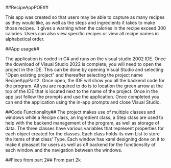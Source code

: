 ##RecipeAppPOE##

This app was created so that users may be able to capture as many recipes as they would like, as well as the steps and ingredients it takes to make those recipes. It gives a warning when the calories in the recipe exceed 300 calories. Users can also view specific recipes or view all recipe names in alphabetical order.

##App usage##

The application is coded in C# and runs on the visual studio 2002 IDE. Once the download of Visual Studio 2022 is complete, you will need to open the project in the IDE. This can be done by opening Visual Studio and selecting "Open existing project" and thereafter selecting the project name RecipeAppPart2. Once open, the IDE will show you all the backend code for the program. All you are required to do is to location the green arrow at the top of the IDE that is located next to the name of the project. Once in the app just follow the prompts and use the application. Once completed you can end the application using the in-app prompts and close Visual Studio.

##Code Functionality## The project makes use of multiple classes and windows while a Recipe class, an Ingredient class, a Step class are used to help with the backend management of the program, as well as storage of data. The three classes have various variables that represent properties for each object created for the classes. Each class holds its own List to store the items of that class' Type.
Each window has xaml designing done on it to make it pleasant for users as well as c# backend for the functionslity of each window and the navigation between the windows.

##Fixes from part 2## From part 2k
